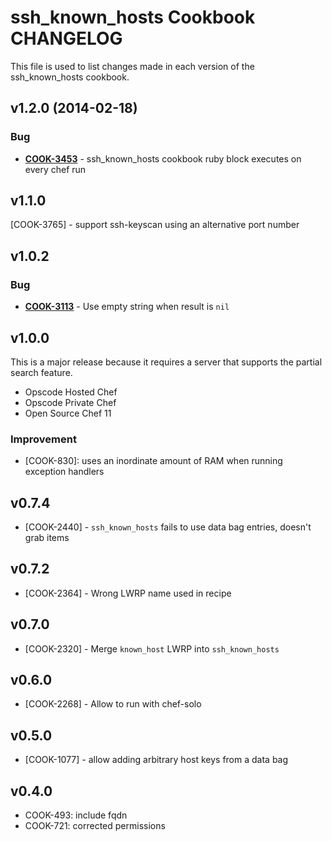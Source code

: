 ssh_known_hosts Cookbook CHANGELOG
==================================
This file is used to list changes made in each version of the ssh_known_hosts cookbook.


v1.2.0 (2014-02-18)
-------------------
### Bug
- **[COOK-3453](https://tickets.opscode.com/browse/COOK-3453)** - ssh_known_hosts cookbook ruby block executes on every chef run


v1.1.0
------
[COOK-3765] - support ssh-keyscan using an alternative port number


v1.0.2
------
### Bug
- **[COOK-3113](https://tickets.opscode.com/browse/COOK-3113)** - Use empty string when result is `nil`

v1.0.0
------
This is a major release because it requires a server that supports the partial search feature.

- Opscode Hosted Chef
- Opscode Private Chef
- Open Source Chef 11

### Improvement

- [COOK-830]: uses an inordinate amount of RAM when running exception handlers

v0.7.4
------
- [COOK-2440] - `ssh_known_hosts` fails to use data bag entries, doesn't grab items

v0.7.2
------
- [COOK-2364] - Wrong LWRP name used in recipe

v0.7.0
------
- [COOK-2320] - Merge `known_host` LWRP into `ssh_known_hosts`

v0.6.0
------
- [COOK-2268] - Allow to run with chef-solo

v0.5.0
------
- [COOK-1077] - allow adding arbitrary host keys from a data bag

v0.4.0
------
- COOK-493: include fqdn
- COOK-721: corrected permissions
